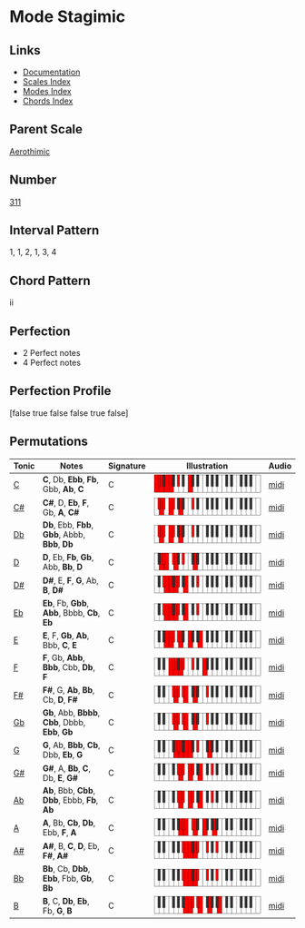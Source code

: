# Mode Stagimic

## Links

- [Documentation](index.md)
- [Scales Index](Scales.md)
- [Modes Index](Modes.md)
- [Chords Index](Chords.md)

## Parent Scale

[Aerothimic](ScaleAerothimic.md)

## Number

[311](https://ianring.com/musictheory/scales/311)

## Interval Pattern

1, 1, 2, 1, 3, 4

## Chord Pattern

ii

## Perfection

- 2 Perfect notes
- 4 Perfect notes

## Perfection Profile

[false true false false true false]

## Permutations

| Tonic | Notes | Signature | Illustration | Audio |
|-------|-------|-----------|--------------|-------|
| [C](ModeCNaturalStagimic.md) | **C**, Db, **Ebb**, **Fb**, Gbb, **Ab**, **C** | C | ![CNaturalStagimic](ModeCNaturalStagimic.png) | [midi](https://github.com/edipermadi/music/blob/main/docs/ModeCNaturalStagimic.mid?raw=true) |
| [C#](ModeCSharpStagimic.md) | **C#**, D, **Eb**, **F**, Gb, **A**, **C#** | C | ![CSharpStagimic](ModeCSharpStagimic.png) | [midi](https://github.com/edipermadi/music/blob/main/docs/ModeCSharpStagimic.mid?raw=true) |
| [Db](ModeDFlatStagimic.md) | **Db**, Ebb, **Fbb**, **Gbb**, Abbb, **Bbb**, **Db** | C | ![DFlatStagimic](ModeDFlatStagimic.png) | [midi](https://github.com/edipermadi/music/blob/main/docs/ModeDFlatStagimic.mid?raw=true) |
| [D](ModeDNaturalStagimic.md) | **D**, Eb, **Fb**, **Gb**, Abb, **Bb**, **D** | C | ![DNaturalStagimic](ModeDNaturalStagimic.png) | [midi](https://github.com/edipermadi/music/blob/main/docs/ModeDNaturalStagimic.mid?raw=true) |
| [D#](ModeDSharpStagimic.md) | **D#**, E, **F**, **G**, Ab, **B**, **D#** | C | ![DSharpStagimic](ModeDSharpStagimic.png) | [midi](https://github.com/edipermadi/music/blob/main/docs/ModeDSharpStagimic.mid?raw=true) |
| [Eb](ModeEFlatStagimic.md) | **Eb**, Fb, **Gbb**, **Abb**, Bbbb, **Cb**, **Eb** | C | ![EFlatStagimic](ModeEFlatStagimic.png) | [midi](https://github.com/edipermadi/music/blob/main/docs/ModeEFlatStagimic.mid?raw=true) |
| [E](ModeENaturalStagimic.md) | **E**, F, **Gb**, **Ab**, Bbb, **C**, **E** | C | ![ENaturalStagimic](ModeENaturalStagimic.png) | [midi](https://github.com/edipermadi/music/blob/main/docs/ModeENaturalStagimic.mid?raw=true) |
| [F](ModeFNaturalStagimic.md) | **F**, Gb, **Abb**, **Bbb**, Cbb, **Db**, **F** | C | ![FNaturalStagimic](ModeFNaturalStagimic.png) | [midi](https://github.com/edipermadi/music/blob/main/docs/ModeFNaturalStagimic.mid?raw=true) |
| [F#](ModeFSharpStagimic.md) | **F#**, G, **Ab**, **Bb**, Cb, **D**, **F#** | C | ![FSharpStagimic](ModeFSharpStagimic.png) | [midi](https://github.com/edipermadi/music/blob/main/docs/ModeFSharpStagimic.mid?raw=true) |
| [Gb](ModeGFlatStagimic.md) | **Gb**, Abb, **Bbbb**, **Cbb**, Dbbb, **Ebb**, **Gb** | C | ![GFlatStagimic](ModeGFlatStagimic.png) | [midi](https://github.com/edipermadi/music/blob/main/docs/ModeGFlatStagimic.mid?raw=true) |
| [G](ModeGNaturalStagimic.md) | **G**, Ab, **Bbb**, **Cb**, Dbb, **Eb**, **G** | C | ![GNaturalStagimic](ModeGNaturalStagimic.png) | [midi](https://github.com/edipermadi/music/blob/main/docs/ModeGNaturalStagimic.mid?raw=true) |
| [G#](ModeGSharpStagimic.md) | **G#**, A, **Bb**, **C**, Db, **E**, **G#** | C | ![GSharpStagimic](ModeGSharpStagimic.png) | [midi](https://github.com/edipermadi/music/blob/main/docs/ModeGSharpStagimic.mid?raw=true) |
| [Ab](ModeAFlatStagimic.md) | **Ab**, Bbb, **Cbb**, **Dbb**, Ebbb, **Fb**, **Ab** | C | ![AFlatStagimic](ModeAFlatStagimic.png) | [midi](https://github.com/edipermadi/music/blob/main/docs/ModeAFlatStagimic.mid?raw=true) |
| [A](ModeANaturalStagimic.md) | **A**, Bb, **Cb**, **Db**, Ebb, **F**, **A** | C | ![ANaturalStagimic](ModeANaturalStagimic.png) | [midi](https://github.com/edipermadi/music/blob/main/docs/ModeANaturalStagimic.mid?raw=true) |
| [A#](ModeASharpStagimic.md) | **A#**, B, **C**, **D**, Eb, **F#**, **A#** | C | ![ASharpStagimic](ModeASharpStagimic.png) | [midi](https://github.com/edipermadi/music/blob/main/docs/ModeASharpStagimic.mid?raw=true) |
| [Bb](ModeBFlatStagimic.md) | **Bb**, Cb, **Dbb**, **Ebb**, Fbb, **Gb**, **Bb** | C | ![BFlatStagimic](ModeBFlatStagimic.png) | [midi](https://github.com/edipermadi/music/blob/main/docs/ModeBFlatStagimic.mid?raw=true) |
| [B](ModeBNaturalStagimic.md) | **B**, C, **Db**, **Eb**, Fb, **G**, **B** | C | ![BNaturalStagimic](ModeBNaturalStagimic.png) | [midi](https://github.com/edipermadi/music/blob/main/docs/ModeBNaturalStagimic.mid?raw=true) |
